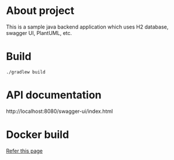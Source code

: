 # About project
This is a sample java backend application which uses H2 database, swagger UI, PlantUML, etc.

# Build
```./gradlew build```

# API documentation
http://localhost:8080/swagger-ui/index.html

# Docker build
[Refer this page](README.Docker.md)


